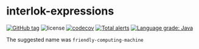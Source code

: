 # interlok-expressions

[![GitHub tag](https://img.shields.io/github/tag/adaptris/interlok-expressions.svg)](https://github.com/adaptris/interlok-expressions/tags) ![license](https://img.shields.io/github/license/adaptris/interlok-expressions.svg) [![codecov](https://codecov.io/gh/adaptris/interlok-expressions/branch/develop/graph/badge.svg)](https://codecov.io/gh/adaptris/interlok-expressions) [![Total alerts](https://img.shields.io/lgtm/alerts/g/adaptris/interlok-expressions.svg?logo=lgtm&logoWidth=18)](https://lgtm.com/projects/g/adaptris/interlok-expressions/alerts/) [![Language grade: Java](https://img.shields.io/lgtm/grade/java/g/adaptris/interlok-expressions.svg?logo=lgtm&logoWidth=18)](https://lgtm.com/projects/g/adaptris/interlok-expressions/context:java)

The suggested name was `friendly-computing-machine`

